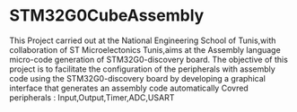 # STM32G0CubeAssembly
This Project carried out at the National Engineering School
of Tunis,with collaboration of ST Microelectonics Tunis,aims at the Assembly language
micro-code generation of STM32G0-discovery board. The objective of this project
is to facilitate the configuration of the peripherals with assembly code using the
STM32G0-discovery board by developing a graphical interface that generates an
assembly code automatically
Covred peripherals : Input,Output,Timer,ADC,USART
